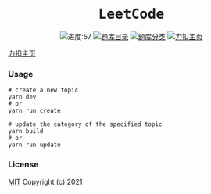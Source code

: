 <h1 align="center"><samp>LeetCode</samp></h1>

<p align="center">
<!-- TOPICS COUNT START -->
<img src="https://img.shields.io/badge/-进度:57-green" alt="进度:57">
<!-- TOPICS COUNT END -->
<a href="./assets/docs/TOPICS.md"><img src="https://img.shields.io/badge/-题库目录-blue" alt="题库目录"></a>
<a href="./assets/docs/CATEGORIES.md"><img src="https://img.shields.io/badge/-题库分类-red" alt="题库分类"></a>
<a href="https://leetcode.cn/u/wangyang-kn/" target="_blank"><img src="https://img.shields.io/badge/-力扣主页-yellow" alt="力扣主页"></a>
</p>



[力扣主页](https://leetcode.cn/u/wangyang-kn/)

### Usage

```shell
# create a new topic
yarn dev
# or 
yarn run create

# update the category of the specified topic
yarn build 
# or 
yarn run update
```

### License

[MIT](./LICENSE) Copyright (c) 2021
